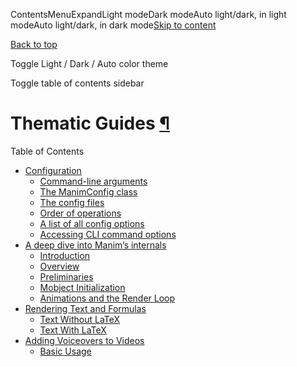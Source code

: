 ContentsMenuExpandLight modeDark modeAuto light/dark, in light modeAuto light/dark, in dark mode[Skip to content](https://docs.manim.community/en/stable/guides/index.html#furo-main-content)

[Back to top](https://docs.manim.community/en/stable/guides/index.html#)

Toggle Light / Dark / Auto color theme

Toggle table of contents sidebar

# Thematic Guides [¶](https://docs.manim.community/en/stable/guides/index.html\#thematic-guides "Link to this heading")

Table of Contents

- [Configuration](https://docs.manim.community/en/stable/guides/configuration.html)
  - [Command-line arguments](https://docs.manim.community/en/stable/guides/configuration.html#command-line-arguments)
  - [The ManimConfig class](https://docs.manim.community/en/stable/guides/configuration.html#the-manimconfig-class)
  - [The config files](https://docs.manim.community/en/stable/guides/configuration.html#the-config-files)
  - [Order of operations](https://docs.manim.community/en/stable/guides/configuration.html#order-of-operations)
  - [A list of all config options](https://docs.manim.community/en/stable/guides/configuration.html#a-list-of-all-config-options)
  - [Accessing CLI command options](https://docs.manim.community/en/stable/guides/configuration.html#accessing-cli-command-options)
- [A deep dive into Manim’s internals](https://docs.manim.community/en/stable/guides/deep_dive.html)
  - [Introduction](https://docs.manim.community/en/stable/guides/deep_dive.html#introduction)
  - [Overview](https://docs.manim.community/en/stable/guides/deep_dive.html#overview)
  - [Preliminaries](https://docs.manim.community/en/stable/guides/deep_dive.html#preliminaries)
  - [Mobject Initialization](https://docs.manim.community/en/stable/guides/deep_dive.html#mobject-initialization)
  - [Animations and the Render Loop](https://docs.manim.community/en/stable/guides/deep_dive.html#animations-and-the-render-loop)
- [Rendering Text and Formulas](https://docs.manim.community/en/stable/guides/using_text.html)
  - [Text Without LaTeX](https://docs.manim.community/en/stable/guides/using_text.html#text-without-latex)
  - [Text With LaTeX](https://docs.manim.community/en/stable/guides/using_text.html#text-with-latex)
- [Adding Voiceovers to Videos](https://docs.manim.community/en/stable/guides/add_voiceovers.html)
  - [Basic Usage](https://docs.manim.community/en/stable/guides/add_voiceovers.html#basic-usage)